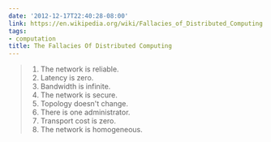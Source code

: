 ```yaml
---
date: '2012-12-17T22:40:28-08:00'
link: https://en.wikipedia.org/wiki/Fallacies_of_Distributed_Computing
tags:
- computation
title: The Fallacies Of Distributed Computing
---
```


>1. The network is reliable.
>2. Latency is zero.
>3. Bandwidth is infinite.
>4. The network is secure.
>5. Topology doesn't change.
>6. There is one administrator.
>7. Transport cost is zero.
>8. The network is homogeneous.
